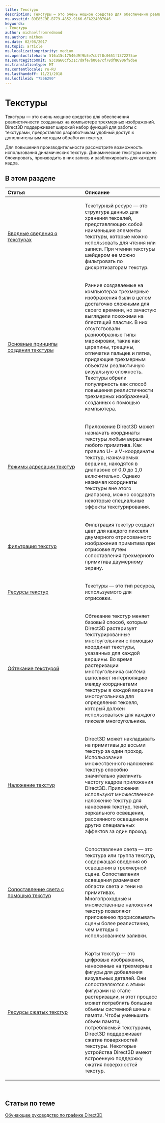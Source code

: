 ```yaml
---
title: Текстуры
description: Текстуры — это очень мощное средство для обеспечения реалистичности созданных на компьютере трехмерных изображений. Direct3D поддерживает широкий набор функций для работы с текстурами, предоставляя разработчикам удобный доступ к дополнительным методам обработки текстур.
ms.assetid: B9E85C9E-B779-4852-9166-6FA2240B7046
keywords:
- Текстуры
author: michaelfromredmond
ms.author: mithom
ms.date: 02/08/2017
ms.topic: article
ms.localizationpriority: medium
ms.openlocfilehash: 516a15c17546d9f9b5e7cb7f8c0651f1372275ae
ms.sourcegitcommit: 93c0a60cf531c7d9fe7b00e7cf78df86906f9d6e
ms.translationtype: MT
ms.contentlocale: ru-RU
ms.lasthandoff: 11/21/2018
ms.locfileid: "7556290"
---
```

# <a name="textures"></a>Текстуры


Текстуры — это очень мощное средство для обеспечения реалистичности созданных на компьютере трехмерных изображений. Direct3D поддерживает широкий набор функций для работы с текстурами, предоставляя разработчикам удобный доступ к дополнительным методам обработки текстур.

Для повышения производительности рассмотрите возможность использования динамических текстур. Динамические текстуры можно блокировать, производить в них запись и разблокировать для каждого кадра.

## <a name="span-idin-this-sectionspanin-this-section"></a><span id="in-this-section"></span>В этом разделе


<table>
<colgroup>
<col width="50%" />
<col width="50%" />
</colgroup>
<thead>
<tr class="header">
<th align="left">Статья</th>
<th align="left">Описание</th>
</tr>
</thead>
<tbody>
<tr class="odd">
<td align="left"><p><a href="introduction-to-textures.md">Вводные сведения о текстурах</a></p></td>
<td align="left"><p>Текстурный ресурс — это структура данных для хранения текселей, представляющих собой наименьшие элементы текстуры, которые можно использовать для чтения или записи. При чтении текстуры шейдером ее можно фильтровать по дискретизаторам текстур.</p></td>
</tr>
<tr class="even">
<td align="left"><p><a href="basic-texturing-concepts.md">Основные принципы создания текстуры</a></p></td>
<td align="left"><p>Ранние создаваемые на компьютерах трехмерные изображения были в целом достаточно сложными для своего времени, но зачастую выглядели похожими на блестящий пластик. В них отсутствовали разнообразные типы маркировки, такие как царапины, трещины, отпечатки пальцев и пятна, придающие трехмерным объектам реалистичную визуальную сложность. Текстуры обрели популярность как способ повышения реалистичности трехмерных изображений, созданных с помощью компьютера.</p></td>
</tr>
<tr class="odd">
<td align="left"><p><a href="texture-addressing-modes.md">Режимы адресации текстур</a></p></td>
<td align="left"><p>Приложение Direct3D может назначать координаты текстуры любым вершинам любого примитива. Как правило U- и V-координаты текстур, назначаемых вершине, находятся в диапазоне от 0,0 до 1,0 включительно. Однако назначая координаты текстуры вне этого диапазона, можно создавать некоторые специальные эффекты текстурирования.</p></td>
</tr>
<tr class="even">
<td align="left"><p><a href="texture-filtering.md">Фильтрация текстур</a></p></td>
<td align="left"><p>Фильтрация текстур создает цвет для каждого пикселя двумерного отрисованного изображения примитива при отрисовке путем сопоставления трехмерного примитива двумерному экрану.</p></td>
</tr>
<tr class="odd">
<td align="left"><p><a href="texture-resources.md">Ресурсы текстур</a></p></td>
<td align="left"><p>Текстуры — это тип ресурса, используемого для отрисовки.</p></td>
</tr>
<tr class="even">
<td align="left"><p><a href="texture-wrapping.md">Обтекание текстурой</a></p></td>
<td align="left"><p>Обтекание текстур меняет базовый способ, которым Direct3D растеризует текстурированные многоугольники с помощью координат текстуры, указанных для каждой вершины. Во время растеризации многоугольника система выполняет интерполяцию между координатами текстуры в каждой вершине многоугольника для определения текселя, который должен использоваться для каждого пикселя многоугольника.</p></td>
</tr>
<tr class="odd">
<td align="left"><p><a href="texture-blending.md">Наложение текстур</a></p></td>
<td align="left"><p>Direct3D может накладывать на примитивы до восьми текстур за один проход. Использование множественного наложения текстур способно значительно увеличить частоту кадров приложения Direct3D. Приложения используют множественное наложение текстур для нанесения текстур, теней, зеркального освещения, рассеянного освещения и других специальных эффектов за один проход.</p></td>
</tr>
<tr class="even">
<td align="left"><p><a href="light-mapping-with-textures.md">Сопоставление света с помощью текстур</a></p></td>
<td align="left"><p>Сопоставление света — это текстура или группа текстур, содержащая сведения об освещении в трехмерной сцене. Сопоставления освещения размечают области света и тени на примитивах. Многопроходные и множественные наложения текстур позволяют приложению прорисовывать сцены более реалистично, чем методы с использованием заливки.</p></td>
</tr>
<tr class="odd">
<td align="left"><p><a href="compressed-texture-resources.md">Ресурсы сжатых текстур</a></p></td>
<td align="left"><p>Карты текстур — это цифровые изображения, нанесенные на трехмерные фигуры для добавления визуальных деталей. Они сопоставляются с этими фигурами на этапе растеризации, и этот процесс может потреблять большие объемы системной шины и памяти. Чтобы уменьшить объем памяти, потребляемый текстурами, Direct3D поддерживает сжатие поверхностей текстуры. Некоторые устройства Direct3D имеют встроенную поддержку сжатия поверхностей текстур.</p></td>
</tr>
</tbody>
</table>

 

## <a name="span-idrelated-topicsspanrelated-topics"></a><span id="related-topics"></span>Статьи по теме


[Обучающее руководство по графике Direct3D](index.md)

 

 




